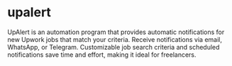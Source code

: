 # upalert
UpAlert is an automation program that provides automatic notifications for new Upwork jobs that match your criteria. Receive notifications via email, WhatsApp, or Telegram. Customizable job search criteria and scheduled notifications save time and effort, making it ideal for freelancers.
